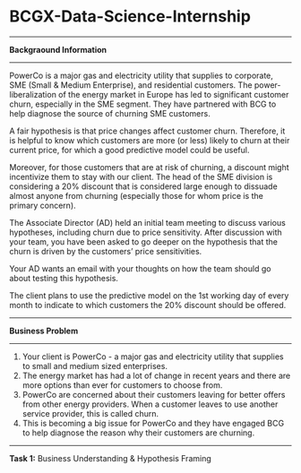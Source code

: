 # BCGX-Data-Science-Internship
**************************
**Backgraound Information**
**************************
PowerCo is a major gas and electricity utility that supplies to corporate, SME (Small & Medium Enterprise), and residential customers. The power-liberalization of the energy market in Europe has led to significant customer churn, especially in the SME segment. They have partnered with BCG to help diagnose the source of churning SME customers.

A fair hypothesis is that price changes affect customer churn. Therefore, it is helpful to know which customers are more (or less) likely to churn at their current price, for which a good predictive model could be useful.

Moreover, for those customers that are at risk of churning, a discount might incentivize them to stay with our client. The head of the SME division is considering a 20% discount that is considered large enough to dissuade almost anyone from churning (especially those for whom price is the primary concern).

The Associate Director (AD) held an initial team meeting to discuss various hypotheses, including churn due to price sensitivity. After discussion with your team, you have been asked to go deeper on the hypothesis that the churn is driven by the customers’ price sensitivities.

Your AD wants an email with your thoughts on how the team should go about testing this hypothesis.

The client plans to use the predictive model on the 1st working day of every month to indicate to which customers the 20% discount should be offered.
**************************
**Business Problem**
**************************
1. Your client is PowerCo - a major gas and electricity utility that supplies to small and medium sized enterprises.
2. The energy market has had a lot of change in recent years and there are more options than ever for customers to choose from.
3. PowerCo are concerned about their customers leaving for better offers from other energy providers. When a customer leaves to use another service provider, this is called churn.
4. This is becoming a big issue for PowerCo and they have engaged BCG to help diagnose the reason why their customers are churning.
**************************
**Task 1:**
Business Understanding & Hypothesis Framing
